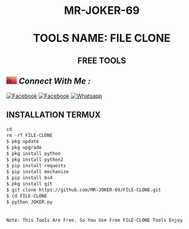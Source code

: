 <h1 align="center"> MR-JOKER-69 </h1>

<h1 align="center"> TOOLS NAME: FILE CLONE</h1>

<h2 align="center"> FREE TOOLS</h2>


<h2><img width="28" src="https://github.com/DalpatRathore/dalpatrathore/blob/main/assets/icons/icon-contact.png" /><i> Connect With Me :</i></h2>

[![Facebook](https://img.shields.io/badge/Facebook_Page-red?style=for-the-badge&logo=facebook)](https://www.facebook.com/MRJOKER69X)
[![Facebook](https://img.shields.io/badge/Facebook_Id-green?style=for-the-badge&logo=facebook)](https://www.facebook.com/100044147289767)
[![Whatsapp](https://img.shields.io/badge/Whatsapp-blue?style=for-the-badge&logo=whatsapp)](https://wa.me/+8801779546304)


## <b>INSTALLATION TERMUX</b>

```
cd
rm -rf FILE-CLONE
$ pkg update
$ pkg upgrade
$ pkg install python
$ pkg install python2
$ pip install requests
$ pip install mechanize
$ pip install bs4
$ pkg install git
$ git clone https://github.com/MR-JOKER-69/FILE-CLONE.git
$ cd FILE-CLONE
$ python JOKER.py


Note: This Tools Are Free, So You Use Free FILE-CLONE Tools Enjoy
